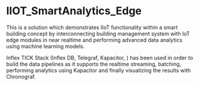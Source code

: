 # IIOT_SmartAnalytics_Edge
This is a solution which demonstrates IIoT functionality within a smart building concept by interconnecting building management system with IoT edge modules in near realtime and performing advanced data analytics using machine learning models.

Inflex TICK Stack (Inflex DB, Telegraf, Kapacitor, ) has been used in order to build the data pipelines as it supports the realtime streaming, batching, performing analytics using Kapacitor and finally visualizing the results with Chronograf.
